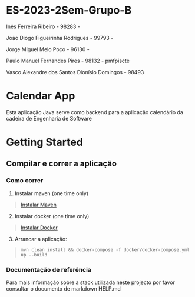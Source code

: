 # ES-2023-2Sem-Grupo-B

Inês Ferreira Ribeiro - 98283 - 

João Diogo Figueirinha Rodrigues  - 99793 - 

Jorge Miguel Melo Poço - 96130 -

Paulo Manuel Fernandes Pires - 98132 - pmfpiscte

Vasco Alexandre dos Santos Dionísio Domingos - 98493 


# Calendar App

Esta aplicação Java serve como backend para a aplicação calendário da cadeira de Engenharia de Software

# Getting Started
## Compilar e correr a aplicação

### Como correr
1. Instalar maven (one time only)
> [Instalar Maven](https://maven.apache.org/install.html)
2. Instalar docker (one time only)
> [Instalar Docker](https://docs.docker.com/desktop/install/windows-install/)
3. Arrancar a aplicação:
> `mvn clean install && docker-compose -f docker/docker-compose.yml up --build`

### Documentação de referência
Para mais informação sobre a stack utilizada neste projecto por favor consultar o documento de markdown HELP.md
